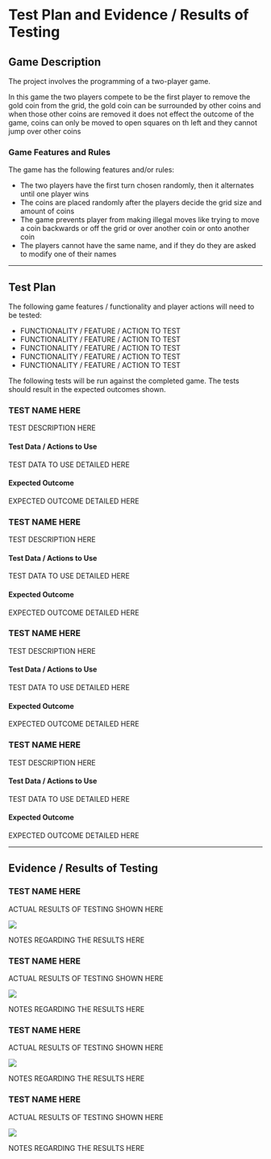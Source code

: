 # Test Plan and Evidence / Results of Testing

## Game Description

The project involves the programming of a two-player game.

In this game the two players compete to be the first player to remove the gold coin from the grid, the gold coin can be surrounded by other coins and when those other coins are removed it does not effect the outcome of the game, coins can only be moved to open squares on th left and they cannot jump over other coins

### Game Features and Rules

The game has the following features and/or rules:

- The two players have the first turn chosen randomly, then it alternates until one player wins
- The coins are placed randomly after the players decide the grid size and amount of coins
- The game prevents player from making illegal moves like trying to move a coin backwards or off the grid or over another coin or onto another coin
- The players cannot have the same name, and if they do they are asked to modify one of their names

---

## Test Plan

The following game features / functionality and player actions will need to be tested:

- FUNCTIONALITY / FEATURE / ACTION TO TEST
- FUNCTIONALITY / FEATURE / ACTION TO TEST
- FUNCTIONALITY / FEATURE / ACTION TO TEST
- FUNCTIONALITY / FEATURE / ACTION TO TEST
- FUNCTIONALITY / FEATURE / ACTION TO TEST

The following tests will be run against the completed game. The tests should result in the expected outcomes shown.


### TEST NAME HERE

TEST DESCRIPTION HERE

#### Test Data / Actions to Use

TEST DATA TO USE DETAILED HERE

#### Expected Outcome

EXPECTED OUTCOME DETAILED HERE


### TEST NAME HERE

TEST DESCRIPTION HERE

#### Test Data / Actions to Use

TEST DATA TO USE DETAILED HERE

#### Expected Outcome

EXPECTED OUTCOME DETAILED HERE


### TEST NAME HERE

TEST DESCRIPTION HERE

#### Test Data / Actions to Use

TEST DATA TO USE DETAILED HERE

#### Expected Outcome

EXPECTED OUTCOME DETAILED HERE


### TEST NAME HERE

TEST DESCRIPTION HERE

#### Test Data / Actions to Use

TEST DATA TO USE DETAILED HERE

#### Expected Outcome

EXPECTED OUTCOME DETAILED HERE


---


## Evidence / Results of Testing

### TEST NAME HERE

ACTUAL RESULTS OF TESTING SHOWN HERE

![](images/placeholder.jpg)

NOTES REGARDING THE RESULTS HERE


### TEST NAME HERE

ACTUAL RESULTS OF TESTING SHOWN HERE

![](images/placeholder.jpg)

NOTES REGARDING THE RESULTS HERE


### TEST NAME HERE

ACTUAL RESULTS OF TESTING SHOWN HERE

![](images/placeholder.jpg)

NOTES REGARDING THE RESULTS HERE


### TEST NAME HERE

ACTUAL RESULTS OF TESTING SHOWN HERE

![](images/placeholder.jpg)

NOTES REGARDING THE RESULTS HERE

